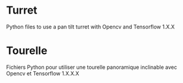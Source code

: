 # Turret

Python files to use a pan tilt turret with Opencv and Tensorflow 1.X.X

# Tourelle

Fichiers Python pour utiliser une tourelle panoramique inclinable avec Opencv et Tensorflow 1.X.X.X
